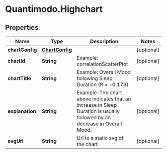 # Quantimodo.Highchart

## Properties
Name | Type | Description | Notes
------------ | ------------- | ------------- | -------------
**chartConfig** | [**ChartConfig**](ChartConfig.md) |  | [optional] 
**chartId** | **String** | Example: correlationScatterPlot | [optional] 
**chartTitle** | **String** | Example: Overall Mood following Sleep Duration (R &#x3D; -0.173) | [optional] 
**explanation** | **String** | Example: The chart above indicates that an increase in Sleep Duration is usually followed by an decrease in Overall Mood. | [optional] 
**svgUrl** | **String** | Url to a static svg of the chart | [optional] 


